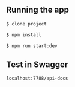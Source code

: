 ## Running the app

```bash
$ clone project

$ npm install

$ npm run start:dev
```

## Test in Swagger

```bash
localhost:7788/api-docs
```

